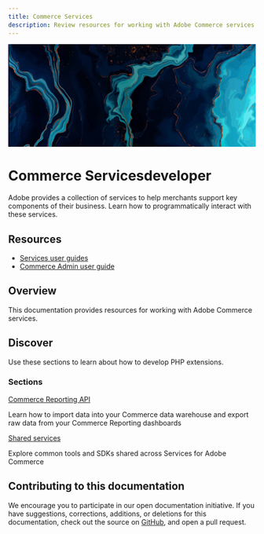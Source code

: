 ```yaml
---
title: Commerce Services
description: Review resources for working with Adobe Commerce services.
---
```


<Hero slots="image, heading, text"/>

![Commerce Services](_images/home-bg.jpeg)

# Commerce Servicesdeveloper

Adobe provides a collection of services to help merchants support key components of their business. Learn how to programmatically interact with these services.

<Resources slots="heading, links"/>

## Resources

*  [Services user guides](https://experienceleague.adobe.com/docs/commerce-merchant-services/user-guides/home.html)
*  [Commerce Admin user guide](https://experienceleague.adobe.com/docs/commerce-admin/user-guides/home.html)

## Overview

This documentation provides resources for working with Adobe Commerce services.

## Discover

Use these sections to learn about how to develop PHP extensions.

<DiscoverBlock slots="heading, link, text"/>

### Sections

<!-- [Live Search](live-search/)

Lorem ipsum dolor sit amet

<DiscoverBlock slots="link, text"/> -->

[Commerce Reporting API](reporting/)

Learn how to import data into your Commerce data warehouse and export raw data from your Commerce Reporting dashboards

[Shared services](shared-services/)

Explore common tools and SDKs shared across Services for Adobe Commerce

## Contributing to this documentation

We encourage you to participate in our open documentation initiative. If you have suggestions, corrections, additions, or deletions for this documentation, check out the source on [GitHub](https://github.com/adobedocs/commerce-services), and open a pull request.
